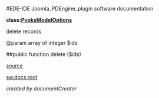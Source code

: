 #EDE-IDE Joomla_PDEngine_plugin
software documentation

**class:[PvoksModelOptions](../PvoksModelOptions.md)**



delete records

@param array of integer $ids

##public function delete ($ids) 


[source](../../../admin/models/options.php)

[sw.docs root](../)

*created by documentCreator*


